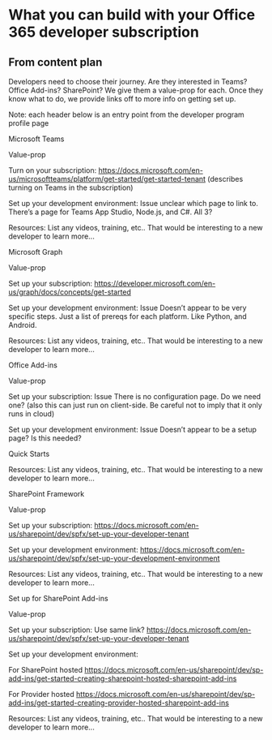 
# What you can build with your Office 365 developer subscription 

## From content plan
Developers need to choose their journey. Are they interested in Teams? Office Add-ins? SharePoint? We give them a value-prop for each. Once they know what to do, we provide links off to more info on getting set up. 

Note: each header below is an entry point from the developer program profile page 

 Microsoft Teams 

Value-prop 

Turn on your subscription: https://docs.microsoft.com/en-us/microsoftteams/platform/get-started/get-started-tenant (describes turning on Teams in the subscription) 

Set up your development environment: Issue unclear which page to link to. There’s a page for Teams App Studio, Node.js, and C#. All 3? 

Resources: List any videos, training, etc.. That would be interesting to a new developer to learn more... 

 Microsoft Graph 

Value-prop 

Set up your subscription: https://developer.microsoft.com/en-us/graph/docs/concepts/get-started  

Set up your development environment: Issue Doesn’t appear to be very specific steps. Just a list of prereqs for each platform. Like Python, and Android. 

Resources: List any videos, training, etc.. That would be interesting to a new developer to learn more... 

 Office Add-ins  

Value-prop 

Set up your subscription: Issue There is no configuration page. Do we need one? (also this can just run on client-side. Be careful not to imply that it only runs in cloud) 

Set up your development environment: Issue Doesn’t appear to be a setup page? Is this needed? 

Quick Starts 

Resources: List any videos, training, etc.. That would be interesting to a new developer to learn more... 

 SharePoint Framework 

Value-prop 

Set up your subscription: https://docs.microsoft.com/en-us/sharepoint/dev/spfx/set-up-your-developer-tenant  

Set up your development environment: https://docs.microsoft.com/en-us/sharepoint/dev/spfx/set-up-your-development-environment  

Resources: List any videos, training, etc.. That would be interesting to a new developer to learn more... 

 Set up for SharePoint Add-ins 

Value-prop 

Set up your subscription: Use same link? https://docs.microsoft.com/en-us/sharepoint/dev/spfx/set-up-your-developer-tenant  

Set up your development environment: 

For SharePoint hosted https://docs.microsoft.com/en-us/sharepoint/dev/sp-add-ins/get-started-creating-sharepoint-hosted-sharepoint-add-ins  

For Provider hosted https://docs.microsoft.com/en-us/sharepoint/dev/sp-add-ins/get-started-creating-provider-hosted-sharepoint-add-ins  

Resources: List any videos, training, etc.. That would be interesting to a new developer to learn more... 
